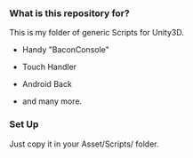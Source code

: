 ### What is this repository for? ###

This is my folder of generic Scripts for Unity3D.

* Handy "BaconConsole"

* Touch Handler

* Android Back

* and many more. 
### Set Up ###

Just copy it in your Asset/Scripts/ folder.